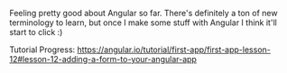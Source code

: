 Feeling pretty good about Angular so far. There's definitely a ton of new terminology to learn, but once I make some stuff with Angular I think it'll start to click :)

Tutorial Progress: https://angular.io/tutorial/first-app/first-app-lesson-12#lesson-12-adding-a-form-to-your-angular-app
